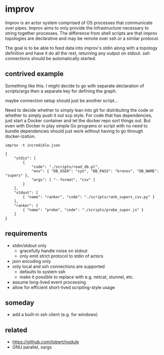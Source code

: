 # improv

Improv is an actor system comprised of OS processes that communicate
over pipes. Improv aims to only provide the infrastructure
necessary to string together processes. The difference from
shell scripts are that improv topologies are declarative and may be
remote over ssh or a similar protocol.

The goal is to be able to feed data into improv's stdin along with
a topology definition and have it do all the rest, returning any
output on stdout. ssh connections should be automatically started.

## contrived example

Something like this. I might decide to go with separate declaration
of scripts/args then a separate key for defining the graph.

maybe connection setup should just be another script...

Need to decide whether to simply lean into git for distributing the
code or whether to simply push it out scp style. For code that has
dependencies, just start a Docker container and let the docker repo
sort things out. But even with Docker in play simple Go programs
or script with no need to bundle dependencies should just work without
having to go through docker-ization.

```
improv -t incredible.json
```

```
{
    "stdin": [
        {
            "code": "./scripts/read_db.pl",
            "env": { "DB_USER": "syn", "DB_PASS": "kronos", "DB_NAME": "supers" },
            "args": [ "--format", "csv" ]
        }
    ],
    "stdout": [
        { "name": "ranker", "code": "./scripts/rank_supers_csv.py" }
    ],
    "ranker": [
        { "name": "probe", "code": "./scripts/probe_super.js" }
    ]
}
```

## requirements

* stdin/stdout only
    * gracefully handle noise on stdout
    * only emit strict protocol to stdin of actors
* json encoding only
* only local and ssh connections are supported
    * defaults to system ssh
    * make it possible to replace with e.g. netcat, stunnel, etc.
* assume long-lived event processing
* allow for efficient short-lived scripting-style usage

## someday

* add a built-in ssh client (e.g. for windows)

## related

* https://github.com/tobert/nodule
* GNU parallel, xargs

